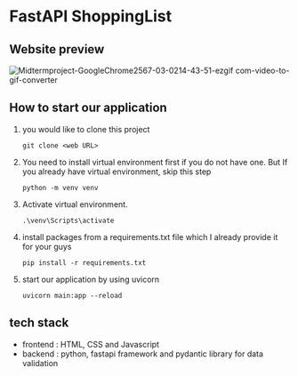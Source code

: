 # FastAPI ShoppingList

## Website preview
![Midtermproject-GoogleChrome2567-03-0214-43-51-ezgif com-video-to-gif-converter](https://github.com/FordPipatkittikul/ShoppingList/assets/121902625/e8aa295f-e57b-408e-8a1b-b05e3e331669)

## How to start our application

1) you would like to clone this project

       git clone <web URL>
    
3) You need to install virtual environment first if you do not have one. But If you already have virtual environment, skip this step
    
       python -m venv venv

4) Activate virtual environment.

       .\venv\Scripts\activate

5) install packages from a requirements.txt file which I already provide it for your guys

       pip install -r requirements.txt
6) start our application by using uvicorn

       uvicorn main:app --reload


## tech stack
- frontend : HTML, CSS and Javascript
- backend :  python, fastapi framework and pydantic library for data validation
